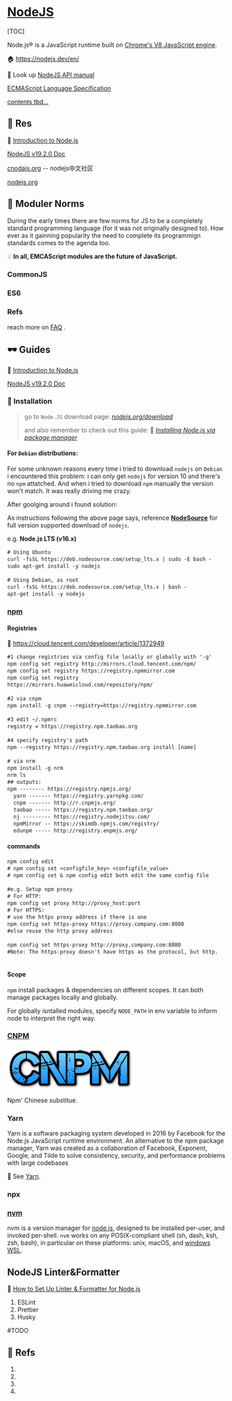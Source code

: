 # [NodeJS](https://nodejs.org/en/)

[TOC]



Node.js® is a JavaScript runtime built on [Chrome's V8 JavaScript engine](https://v8.dev/).

🏠 https://nodejs.dev/en/

📑 Look up [NodeJS API manual](https://nodejs.org/docs/latest-v17.x/api/documentation.html)

[ECMAScript Language Specification](https://tc39.es/ecma262/)

<u>contents tbd...</u>



## 🦥 Res

🔗 [Introduction to Node.js](https://nodejs.dev/en/learn/introduction-to-nodejs/)

[NodeJS v19.2.0 Doc](https://nodejs.org/api/documentation.html)

[cnodajs.org](https://cnodejs.org) -- nodejs中文社区

[nodejs.org](https://nodejs.org/en/)



## 📐 Moduler Norms

During the early times there are few norms for JS to be a completely standard programming language (for it was not originally designed to). How ever as it gainning popularity the need to complete its programmign standards comes to the agenda too.

💡 **In all, EMCAScript modules are the future of JavaScript.**



### CommonJS



### ES6





### Refs

reach more on  [FAQ](FAQ.md) .

[👍 Node Modules at War: Why CommonJS and ES Modules Can’t Get Along]:https://redfin.engineering/node-modules-at-war-why-commonjs-and-es-modules-cant-get-along-9617135eeca1
[CommonJS vs. ES modules in Node.js ]: https://blog.logrocket.com/commonjs-vs-es-modules-node-js/
[CommonJS和ES6模块的区别]: https://juejin.cn/post/6844904067651600391#heading-1
[CommonJS 和 ES6 的区别]: https://www.zhihu.com/question/62791509



## 🕶 Guides

🔗 [Introduction to Node.js](https://nodejs.dev/en/learn/introduction-to-nodejs/)

[NodeJS v19.2.0 Doc](https://nodejs.org/api/documentation.html)



### 🔨 Installation

> go to `Node.JS` download page:  *[nodejs.org/download](https://nodejs.org/en/download/)*
>
> and also remember to check out this guide:  🤯 *[Installing Node.js via package manager](https://nodejs.org/en/download/package-manager/#debian-and-ubuntu-based-linux-distributions)* 



#### For `Debian` distributions:

For some unknown reasons every time i tried to download `nodejs` on `Debian` i encountered this problem: i can only get `nodejs` for version 10 and there's no `npm` attatched. And when i tried to download `npm` manually the version won't match. It was really driving me crazy. 

After goolging around i found solution: 

As instructions following the above page says, reference **[NodeSource](https://github.com/nodesource/distributions/blob/master/README.md)** for full version supported download of `nodejs`.

e.g. **Node.js LTS (v16.x)**
```shell
# Using Ubuntu
curl -fsSL https://deb.nodesource.com/setup_lts.x | sudo -E bash -
sudo apt-get install -y nodejs

# Using Debian, as root
curl -fsSL https://deb.nodesource.com/setup_lts.x | bash -
apt-get install -y nodejs
```



### [npm](https://www.npmjs.com)



#### Registries

🔗 https://cloud.tencent.com/developer/article/1372949

```shell
#1 change registries via config file locally or globally with '-g'
npm config set registry http://mirrors.cloud.tencent.com/npm/
npm config set registry https://registry.npmmirror.com
npm config set registry https://mirrors.huaweicloud.com/repository/npm/

#2 via cnpm
npm install -g cnpm --registry=https://registry.npmmirror.com

#3 edit ~/.npmrc
registry = https://registry.npm.taobao.org

#4 specify registry's path
npm --registry https://registry.npm.taobao.org install [name]

# via nrm
npm install -g nrm
nrm ls
## outputs:
npm -------- https://registry.npmjs.org/
  yarn ------- https://registry.yarnpkg.com/
  cnpm ------- http://r.cnpmjs.org/
  taobao ----- https://registry.npm.taobao.org/
  nj --------- https://registry.nodejitsu.com/
  npmMirror -- https://skimdb.npmjs.com/registry/
  edunpm ----- http://registry.enpmjs.org/
```

#### commands

```shell
npm config edit 
# npm config set <configfile_key> <configfile_value>
# npm config set & npm config edit both edit the same config file

#e.g. Setup npm proxy
# For HTTP:
npm config set proxy http://proxy_host:port
# For HTTPS:
# use the https proxy address if there is one
npm config set https-proxy https://proxy.company.com:8080
#else reuse the http proxy address

npm config set https-proxy http://proxy.company.com:8080
#Note: The https-proxy doesn't have https as the protocol, but http.


```

#### Scope

`npm` install packages & dependencies on different scopes. It can both manage packages locally and globally. 

For globally isntalled modules, specify `NODE_PATH` in env variable to inform node to interpret the right way.



### [CNPM](https://github.com/cnpm/cnpm)

![logo](../../../../../Assets/Pics/68747470733a2f2f7261772e6769746875622e636f6d2f636e706d2f636e706d6a732e6f72672f6d61737465722f6c6f676f2e706e67.png)

Npm' Chinese substitue.



### Yarn

Yarn is a software packaging system developed in 2016 by Facebook for the Node.js JavaScript runtime environment. An alternative to the npm package manager, Yarn was created as a collaboration of Facebook, Exponent, Google, and Tilde to solve consistency, security, and performance problems with large codebases

👀 See [Yarn](Yarn.md).



### npx



### [nvm](https://github.com/nvm-sh/nvm)

nvm is a version manager for [node.js](https://nodejs.org/en/), designed to be installed per-user, and invoked per-shell. `nvm` works on any POSIX-compliant shell (sh, dash, ksh, zsh, bash), in particular on these platforms: unix, macOS, and [windows WSL](https://github.com/nvm-sh/nvm#important-notes).





## NodeJS Linter&Formatter

🔗 [How to Set Up Linter & Formatter for Node.js](https://javascript.plainenglish.io/how-to-set-up-linter-formatter-for-node-js-d6b34c0c8be5)

1. ESLint
2. Prettier
3. Husky

#TODO 





## 🔗 Refs

1. [node.js与nvm、npm的关系]:https://juejin.cn/post/6844904013398278157
2. [JavaScript 包管理器工作原理简介]:https://developer.aliyun.com/article/226790
3. [How to Set Up Linter & Formatter for Node.js]: https://javascript.plainenglish.io/how-to-set-up-linter-formatter-for-node-js-d6b34c0c8be5
4. [Is there a way to make npm install (the command) to work behind proxy?]:https://stackoverflow.com/questions/7559648/is-there-a-way-to-make-npm-install-the-command-to-work-behind-proxy